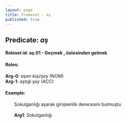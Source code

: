 ```yaml
---
layout: page
title: Frameset - aş
published: true
---
```

<h2>Predicate: <i>aş</i></h2>
<h4>Roleset id: aş.01 - Geçmek , üstesinden gelmek<br>
<h4>Roles:</h4>
<b>Arg-0</b>: <i>aşan kişi/şey</i>  (NOM) <br>
<b>Arg-1</b>: <i>aştığı şey</i>  (ACC) <br>
<h4>Example:</h4>
&emsp;&emsp;Sokulganlığı aşarak girişkenlik derecesini bulmuştu.<br><br>
&emsp;&emsp;<b>Arg1</b>:  Sokulganlığı<br>

